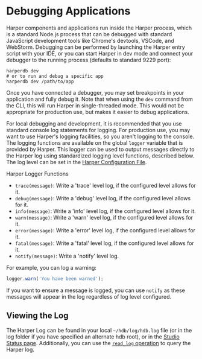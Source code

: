 # Debugging Applications

Harper components and applications run inside the Harper process, which is a standard Node.js process that can be debugged with standard JavaScript development tools like Chrome's devtools, VSCode, and WebStorm. Debugging can be performed by launching the Harper entry script with your IDE, or you can start Harper in dev mode and connect your debugger to the running process (defaults to standard 9229 port):

```
harperdb dev
# or to run and debug a specific app
harperdb dev /path/to/app
```

Once you have connected a debugger, you may set breakpoints in your application and fully debug it. Note that when using the `dev` command from the CLI, this will run Harper in single-threaded mode. This would not be appropriate for production use, but makes it easier to debug applications.

For local debugging and development, it is recommended that you use standard console log statements for logging. For production use, you may want to use Harper's logging facilities, so you aren't logging to the console. The logging functions are available on the global `logger` variable that is provided by Harper. This logger can be used to output messages directly to the Harper log using standardized logging level functions, described below. The log level can be set in the [Harper Configuration File](../../deployments/configuration.md).

Harper Logger Functions

- `trace(message)`: Write a 'trace' level log, if the configured level allows for it.
- `debug(message)`: Write a 'debug' level log, if the configured level allows for it.
- `info(message)`: Write a 'info' level log, if the configured level allows for it.
- `warn(message)`: Write a 'warn' level log, if the configured level allows for it.
- `error(message)`: Write a 'error' level log, if the configured level allows for it.
- `fatal(message)`: Write a 'fatal' level log, if the configured level allows for it.
- `notify(message)`: Write a 'notify' level log.

For example, you can log a warning:

```javascript
logger.warn('You have been warned');
```

If you want to ensure a message is logged, you can use `notify` as these messages will appear in the log regardless of log level configured.

## Viewing the Log

The Harper Log can be found in your local `~/hdb/log/hdb.log` file (or in the log folder if you have specified an alternate hdb root), or in the [Studio Status page](../../administration/harper-studio/instance-metrics.md). Additionally, you can use the [`read_log` operation](../operations-api/logs.md) to query the Harper log.
